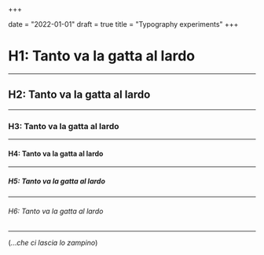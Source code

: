 +++

date = "2022-01-01"
draft = true
title = "Typography experiments"
+++


# H1: Tanto va la gatta al lardo

---

## H2: Tanto va la gatta al lardo

---

### H3: Tanto va la gatta al lardo

---

#### H4: Tanto va la gatta al lardo

---

##### H5: Tanto va la gatta al lardo

---

###### H6: Tanto va la gatta al lardo

---

(..._che ci lascia lo zampino_)

